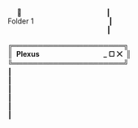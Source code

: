   📁              ┃ <br>
Folder 1                ┃ <br>
                          ┃ <br>

╔══════════════════════╗<br>
║ __Plexus__            **_ ▢ ⨉** ║<br>
╚══════════════════════╝<br>
┃<br>
┃<br>
┃<br>
┃<br>
┃<br>
┃<br>
